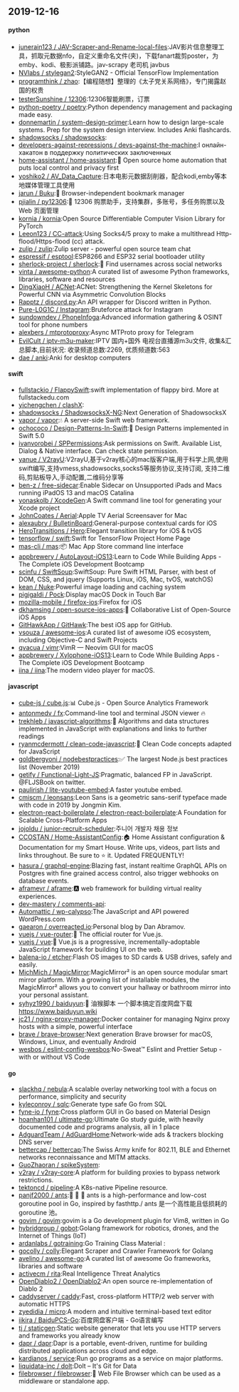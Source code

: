 ## 2019-12-16

#### python
* [junerain123 / JAV-Scraper-and-Rename-local-files](https://github.com/junerain123/JAV-Scraper-and-Rename-local-files):JAV影片信息整理工具，抓取元数据nfo，自定义重命名文件(夹)，下载fanart裁剪poster，为emby、kodi、极影派铺路。jav-scrapy 老司机 javbus
* [NVlabs / stylegan2](https://github.com/NVlabs/stylegan2):StyleGAN2 - Official TensorFlow Implementation
* [programthink / zhao](https://github.com/programthink/zhao):【编程随想】整理的《太子党关系网络》，专门揭露赵国的权贵
* [testerSunshine / 12306](https://github.com/testerSunshine/12306):12306智能刷票，订票
* [python-poetry / poetry](https://github.com/python-poetry/poetry):Python dependency management and packaging made easy.
* [donnemartin / system-design-primer](https://github.com/donnemartin/system-design-primer):Learn how to design large-scale systems. Prep for the system design interview. Includes Anki flashcards.
* [shadowsocks / shadowsocks](https://github.com/shadowsocks/shadowsocks):
* [developers-against-repressions / devs-against-the-machine](https://github.com/developers-against-repressions/devs-against-the-machine):I онлайн-хакатон в поддержку политических заключенных
* [home-assistant / home-assistant](https://github.com/home-assistant/home-assistant):🏡
Open source home automation that puts local control and privacy first
* [yoshiko2 / AV_Data_Capture](https://github.com/yoshiko2/AV_Data_Capture):日本电影元数据刮削器，配合kodi,emby等本地媒体管理工具使用
* [jarun / Buku](https://github.com/jarun/Buku):🔖
Browser-independent bookmark manager
* [pjialin / py12306](https://github.com/pjialin/py12306):🚂
12306 购票助手，支持集群，多账号，多任务购票以及 Web 页面管理
* [kornia / kornia](https://github.com/kornia/kornia):Open Source Differentiable Computer Vision Library for PyTorch
* [Leeon123 / CC-attack](https://github.com/Leeon123/CC-attack):Using Socks4/5 proxy to make a multithread Http-flood/Https-flood (cc) attack.
* [zulip / zulip](https://github.com/zulip/zulip):Zulip server - powerful open source team chat
* [espressif / esptool](https://github.com/espressif/esptool):ESP8266 and ESP32 serial bootloader utility
* [sherlock-project / sherlock](https://github.com/sherlock-project/sherlock):🔎
Find usernames across social networks
* [vinta / awesome-python](https://github.com/vinta/awesome-python):A curated list of awesome Python frameworks, libraries, software and resources
* [DingXiaoH / ACNet](https://github.com/DingXiaoH/ACNet):ACNet: Strengthening the Kernel Skeletons for Powerful CNN via Asymmetric Convolution Blocks
* [Rapptz / discord.py](https://github.com/Rapptz/discord.py):An API wrapper for Discord written in Python.
* [Pure-L0G1C / Instagram](https://github.com/Pure-L0G1C/Instagram):Bruteforce attack for Instagram
* [sundowndev / PhoneInfoga](https://github.com/sundowndev/PhoneInfoga):Advanced information gathering & OSINT tool for phone numbers
* [alexbers / mtprotoproxy](https://github.com/alexbers/mtprotoproxy):Async MTProto proxy for Telegram
* [EvilCult / iptv-m3u-maker](https://github.com/EvilCult/iptv-m3u-maker):IPTV 国内+国外 电视台直播源m3u文件, 收集&汇总脚本,目前状况: 收录频道总数:2269, 优质频道数:563
* [dae / anki](https://github.com/dae/anki):Anki for desktop computers

#### swift
* [fullstackio / FlappySwift](https://github.com/fullstackio/FlappySwift):swift implementation of flappy bird. More at fullstackedu.com
* [yichengchen / clashX](https://github.com/yichengchen/clashX):
* [shadowsocks / ShadowsocksX-NG](https://github.com/shadowsocks/ShadowsocksX-NG):Next Generation of ShadowsocksX
* [vapor / vapor](https://github.com/vapor/vapor):💧
A server-side Swift web framework.
* [ochococo / Design-Patterns-In-Swift](https://github.com/ochococo/Design-Patterns-In-Swift):📖
Design Patterns implemented in Swift 5.0
* [ivanvorobei / SPPermissions](https://github.com/ivanvorobei/SPPermissions):Ask permissions on Swift. Available List, Dialog & Native interface. Can check state permission.
* [yanue / V2rayU](https://github.com/yanue/V2rayU):V2rayU,基于v2ray核心的mac版客户端,用于科学上网,使用swift编写,支持vmess,shadowsocks,socks5等服务协议,支持订阅, 支持二维码,剪贴板导入,手动配置,二维码分享等
* [ben-z / free-sidecar](https://github.com/ben-z/free-sidecar):Enable Sidecar on Unsupported iPads and Macs running iPadOS 13 and macOS Catalina
* [yonaskolb / XcodeGen](https://github.com/yonaskolb/XcodeGen):A Swift command line tool for generating your Xcode project
* [JohnCoates / Aerial](https://github.com/JohnCoates/Aerial):Apple TV Aerial Screensaver for Mac
* [alexaubry / BulletinBoard](https://github.com/alexaubry/BulletinBoard):General-purpose contextual cards for iOS
* [HeroTransitions / Hero](https://github.com/HeroTransitions/Hero):Elegant transition library for iOS & tvOS
* [tensorflow / swift](https://github.com/tensorflow/swift):Swift for TensorFlow Project Home Page
* [mas-cli / mas](https://github.com/mas-cli/mas):📦
Mac App Store command line interface
* [appbrewery / AutoLayout-iOS13](https://github.com/appbrewery/AutoLayout-iOS13):Learn to Code While Building Apps - The Complete iOS Development Bootcamp
* [scinfu / SwiftSoup](https://github.com/scinfu/SwiftSoup):SwiftSoup: Pure Swift HTML Parser, with best of DOM, CSS, and jquery (Supports Linux, iOS, Mac, tvOS, watchOS)
* [kean / Nuke](https://github.com/kean/Nuke):Powerful image loading and caching system
* [pigigaldi / Pock](https://github.com/pigigaldi/Pock):Display macOS Dock in Touch Bar
* [mozilla-mobile / firefox-ios](https://github.com/mozilla-mobile/firefox-ios):Firefox for iOS
* [dkhamsing / open-source-ios-apps](https://github.com/dkhamsing/open-source-ios-apps):📱
Collaborative List of Open-Source iOS Apps
* [GitHawkApp / GitHawk](https://github.com/GitHawkApp/GitHawk):The best iOS app for GitHub.
* [vsouza / awesome-ios](https://github.com/vsouza/awesome-ios):A curated list of awesome iOS ecosystem, including Objective-C and Swift Projects
* [qvacua / vimr](https://github.com/qvacua/vimr):VimR — Neovim GUI for macOS
* [appbrewery / Xylophone-iOS13](https://github.com/appbrewery/Xylophone-iOS13):Learn to Code While Building Apps - The Complete iOS Development Bootcamp
* [iina / iina](https://github.com/iina/iina):The modern video player for macOS.

#### javascript
* [cube-js / cube.js](https://github.com/cube-js/cube.js):📊
Cube.js - Open Source Analytics Framework
* [antonmedv / fx](https://github.com/antonmedv/fx):Command-line tool and terminal JSON viewer
🔥
* [trekhleb / javascript-algorithms](https://github.com/trekhleb/javascript-algorithms):📝
Algorithms and data structures implemented in JavaScript with explanations and links to further readings
* [ryanmcdermott / clean-code-javascript](https://github.com/ryanmcdermott/clean-code-javascript):🛁
Clean Code concepts adapted for JavaScript
* [goldbergyoni / nodebestpractices](https://github.com/goldbergyoni/nodebestpractices):✅
The largest Node.js best practices list (November 2019)
* [getify / Functional-Light-JS](https://github.com/getify/Functional-Light-JS):Pragmatic, balanced FP in JavaScript. @FLJSBook on twitter.
* [paulirish / lite-youtube-embed](https://github.com/paulirish/lite-youtube-embed):A faster youtube embed.
* [cmiscm / leonsans](https://github.com/cmiscm/leonsans):Leon Sans is a geometric sans-serif typeface made with code in 2019 by Jongmin Kim.
* [electron-react-boilerplate / electron-react-boilerplate](https://github.com/electron-react-boilerplate/electron-react-boilerplate):A Foundation for Scalable Cross-Platform Apps
* [jojoldu / junior-recruit-scheduler](https://github.com/jojoldu/junior-recruit-scheduler):주니어 개발자 채용 정보
* [CCOSTAN / Home-AssistantConfig](https://github.com/CCOSTAN/Home-AssistantConfig):🏠
Home Assistant configuration & Documentation for my Smart House. Write ups, videos, part lists and links throughout. Be sure to
⭐️
it. Updated FREQUENTLY!
* [hasura / graphql-engine](https://github.com/hasura/graphql-engine):Blazing fast, instant realtime GraphQL APIs on Postgres with fine grained access control, also trigger webhooks on database events.
* [aframevr / aframe](https://github.com/aframevr/aframe):🅰️
web framework for building virtual reality experiences.
* [dev-mastery / comments-api](https://github.com/dev-mastery/comments-api):
* [Automattic / wp-calypso](https://github.com/Automattic/wp-calypso):The JavaScript and API powered WordPress.com
* [gaearon / overreacted.io](https://github.com/gaearon/overreacted.io):Personal blog by Dan Abramov.
* [vuejs / vue-router](https://github.com/vuejs/vue-router):🚦
The official router for Vue.js.
* [vuejs / vue](https://github.com/vuejs/vue):🖖
Vue.js is a progressive, incrementally-adoptable JavaScript framework for building UI on the web.
* [balena-io / etcher](https://github.com/balena-io/etcher):Flash OS images to SD cards & USB drives, safely and easily.
* [MichMich / MagicMirror](https://github.com/MichMich/MagicMirror):MagicMirror² is an open source modular smart mirror platform. With a growing list of installable modules, the MagicMirror² allows you to convert your hallway or bathroom mirror into your personal assistant.
* [syhyz1990 / baiduyun](https://github.com/syhyz1990/baiduyun):🖖
油猴脚本 一个脚本搞定百度网盘下载 https://www.baiduyun.wiki
* [jc21 / nginx-proxy-manager](https://github.com/jc21/nginx-proxy-manager):Docker container for managing Nginx proxy hosts with a simple, powerful interface
* [brave / brave-browser](https://github.com/brave/brave-browser):Next generation Brave browser for macOS, Windows, Linux, and eventually Android
* [wesbos / eslint-config-wesbos](https://github.com/wesbos/eslint-config-wesbos):No-Sweat™ Eslint and Prettier Setup - with or without VS Code

#### go
* [slackhq / nebula](https://github.com/slackhq/nebula):A scalable overlay networking tool with a focus on performance, simplicity and security
* [kyleconroy / sqlc](https://github.com/kyleconroy/sqlc):Generate type safe Go from SQL
* [fyne-io / fyne](https://github.com/fyne-io/fyne):Cross platform GUI in Go based on Material Design
* [hoanhan101 / ultimate-go](https://github.com/hoanhan101/ultimate-go):Ultimate Go study guide, with heavily documented code and programs analysis, all in 1 place
* [AdguardTeam / AdGuardHome](https://github.com/AdguardTeam/AdGuardHome):Network-wide ads & trackers blocking DNS server
* [bettercap / bettercap](https://github.com/bettercap/bettercap):The Swiss Army knife for 802.11, BLE and Ethernet networks reconnaissance and MITM attacks.
* [GuoZhaoran / spikeSystem](https://github.com/GuoZhaoran/spikeSystem):
* [v2ray / v2ray-core](https://github.com/v2ray/v2ray-core):A platform for building proxies to bypass network restrictions.
* [tektoncd / pipeline](https://github.com/tektoncd/pipeline):A K8s-native Pipeline resource.
* [panjf2000 / ants](https://github.com/panjf2000/ants):🐜
🐜
🐜
ants is a high-performance and low-cost goroutine pool in Go, inspired by fasthttp./ ants 是一个高性能且低损耗的 goroutine 池。
* [govim / govim](https://github.com/govim/govim):govim is a Go development plugin for Vim8, written in Go
* [hybridgroup / gobot](https://github.com/hybridgroup/gobot):Golang framework for robotics, drones, and the Internet of Things (IoT)
* [ardanlabs / gotraining](https://github.com/ardanlabs/gotraining):Go Training Class Material :
* [gocolly / colly](https://github.com/gocolly/colly):Elegant Scraper and Crawler Framework for Golang
* [avelino / awesome-go](https://github.com/avelino/awesome-go):A curated list of awesome Go frameworks, libraries and software
* [activecm / rita](https://github.com/activecm/rita):Real Intelligence Threat Analytics
* [OpenDiablo2 / OpenDiablo2](https://github.com/OpenDiablo2/OpenDiablo2):An open source re-implementation of Diablo 2
* [caddyserver / caddy](https://github.com/caddyserver/caddy):Fast, cross-platform HTTP/2 web server with automatic HTTPS
* [zyedidia / micro](https://github.com/zyedidia/micro):A modern and intuitive terminal-based text editor
* [iikira / BaiduPCS-Go](https://github.com/iikira/BaiduPCS-Go):百度网盘客户端 - Go语言编写
* [tj / staticgen](https://github.com/tj/staticgen):Static website generator that lets you use HTTP servers and frameworks you already know
* [dapr / dapr](https://github.com/dapr/dapr):Dapr is a portable, event-driven, runtime for building distributed applications across cloud and edge.
* [kardianos / service](https://github.com/kardianos/service):Run go programs as a service on major platforms.
* [liquidata-inc / dolt](https://github.com/liquidata-inc/dolt):Dolt – It's Git for Data
* [filebrowser / filebrowser](https://github.com/filebrowser/filebrowser):📂
Web File Browser which can be used as a middleware or standalone app.
